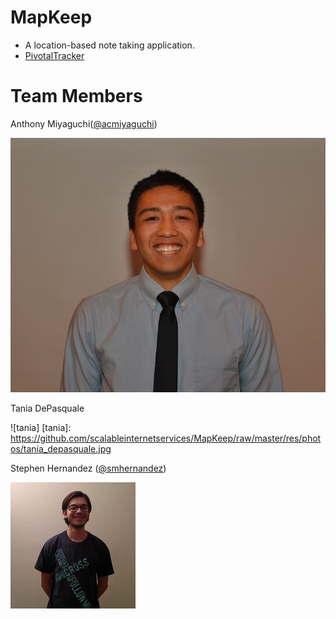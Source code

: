 MapKeep
=======

* A location-based note taking application.
* [PivotalTracker](https://www.pivotaltracker.com/n/projects/1321084)

Team Members
=======
Anthony Miyaguchi([@acmiyaguchi](https://github.com/acmiyaguchi))

![anthony](https://github.com/scalableinternetservices/MapKeep/raw/master/res/photos/anthony_miyaguchi.jpg)

Tania DePasquale

![tania]
[tania]: https://github.com/scalableinternetservices/MapKeep/raw/master/res/photos/tania_depasquale.jpg

Stephen Hernandez ([@smhernandez](https://github.com/smhernandez))

![stephen](https://github.com/scalableinternetservices/MapKeep/raw/master/res/photos/stephen_hernandez.jpg)
